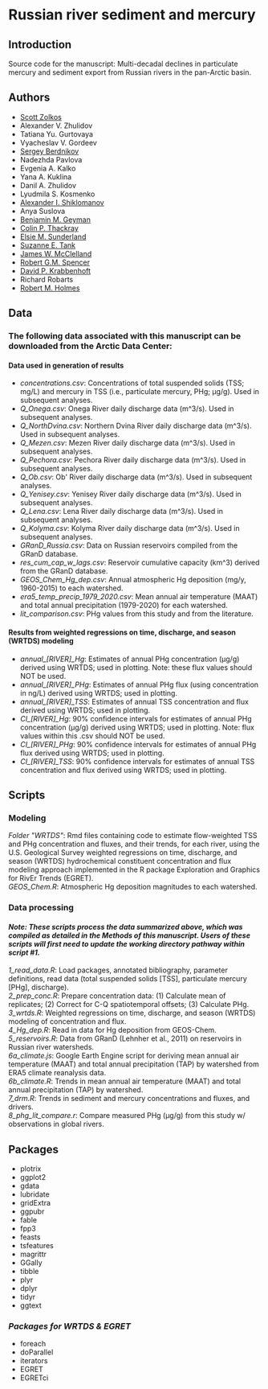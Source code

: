 # Russian river sediment and mercury
## Introduction
Source code for the manuscript: Multi-decadal declines in particulate mercury and sediment export from Russian rivers in the pan-Arctic basin. 

## Authors
- [Scott Zolkos](https://www.researchgate.net/profile/Scott-Zolkos)
- Alexander V. Zhulidov
- Tatiana Yu. Gurtovaya
- Vyacheslav V. Gordeev
- [Sergey Berdnikov](https://scholar.google.com/citations?user=3zmlVS8AAAAJ&hl=en&oi=sra)
- Nadezhda Pavlova
- Evgenia A. Kalko
- Yana A. Kuklina
- Danil A. Zhulidov
- Lyudmila S. Kosmenko
- [Alexander I. Shiklomanov](https://scholar.google.com/citations?user=7mevZAYAAAAJ&hl=en&oi=sra)
- Anya Suslova
- [Benjamin M. Geyman](https://scholar.google.com/citations?user=qs1jNdQAAAAJ&hl=en&oi=ao)
- [Colin P. Thackray](https://scholar.google.com/citations?user=2Bj2PrIAAAAJ&hl=en&oi=sra)
- [Elsie M. Sunderland](http://bgc.seas.harvard.edu/index.html)
- [Suzanne E. Tank](https://www.suzannetank.net)
- [James W. McClelland](https://scholar.google.com/citations?user=jRd24DQAAAAJ&hl=en)
- [Robert G.M. Spencer](https://www.spencerbiogeochem.org)
- [David P. Krabbenhoft](https://www.researchgate.net/profile/David-Krabbenhoft)
- Richard Robarts
- [Robert M. Holmes](https://arcticgreatrivers.org)

## Data
### The following data associated with this manuscript can be downloaded from the Arctic Data Center:
#### Data used in generation of results
- *concentrations.csv*: Concentrations of total suspended solids (TSS; mg/L) and mercury in TSS (i.e., particulate mercury, PHg; µg/g). Used in subsequent analyses.  
- *Q_Onega.csv*: Onega River daily discharge data (m^3/s). Used in subsequent analyses.  
- *Q_NorthDvina.csv*: Northern Dvina River daily discharge data (m^3/s). Used in subsequent analyses.  
- *Q_Mezen.csv*: Mezen River daily discharge data (m^3/s). Used in subsequent analyses.  
- *Q_Pechora.csv*: Pechora River daily discharge data (m^3/s). Used in subsequent analyses.  
- *Q_Ob.csv*: Ob' River daily discharge data (m^3/s). Used in subsequent analyses.  
- *Q_Yenisey.csv*: Yenisey River daily discharge data (m^3/s). Used in subsequent analyses.  
- *Q_Lena.csv*: Lena River daily discharge data (m^3/s). Used in subsequent analyses.  
- *Q_Kolyma.csv*: Kolyma River daily discharge data (m^3/s). Used in subsequent analyses.  
- *GRanD_Russia.csv*: Data on Russian reservoirs compiled from the GRanD database.  
- *res_cum_cap_w_lags.csv*: Reservoir cumulative capacity (km^3) derived from the GRanD database.  
- *GEOS_Chem_Hg_dep.csv*: Annual atmospheric Hg deposition (mg/y, 1960-2015) to each watershed.  
- *era5_temp_precip_1979_2020.csv*: Mean annual air temperature (MAAT) and total annual precipitation (1979-2020) for each watershed.  
- *lit_comparison.csv*: PHg values from this study and from the literature.  
#### Results from weighted regressions on time, discharge, and season (WRTDS) modeling
- *annual_[RIVER]_Hg*: Estimates of annual PHg concentration (µg/g) derived using WRTDS; used in plotting. Note: these flux values should NOT be used.  
- *annual_[RIVER]_PHg*: Estimates of annual PHg flux (using concentration in ng/L) derived using WRTDS; used in plotting.  
- *annual_[RIVER]_TSS*: Estimates of annual TSS concentration and flux derived using WRTDS; used in plotting.  
- *CI_[RIVER]_Hg*: 90% confidence intervals for estimates of annual PHg concentration (µg/g) derived using WRTDS; used in plotting. Note: flux values within this .csv should NOT be used.  
- *CI_[RIVER]_PHg*: 90% confidence intervals for estimates of annual PHg flux derived using WRTDS; used in plotting.  
- *CI_[RIVER]_TSS*: 90% confidence intervals for estimates of annual TSS concentration and flux derived using WRTDS; used in plotting.  
 
## Scripts
### Modeling
*Folder "WRTDS"*: Rmd files containing code to estimate flow-weighted TSS and PHg concentration and fluxes, and their trends, for each river, using the U.S. Geological Survey weighted regressions on time, discharge, and season (WRTDS) hydrochemical constituent concentration and flux modeling approach implemented in the R package Exploration and Graphics for RivEr Trends (EGRET).  
*GEOS_Chem.R*: Atmospheric Hg deposition magnitudes to each watershed.  

### Data processing
#### *Note: These scripts process the data summarized above, which was compiled as detailed in the Methods of this manuscript. Users of these scripts will first need to update the working directory pathway within script #1.*  
*1_read_data.R*: Load packages, annotated bibliography, parameter definitions, read data (total suspended solids [TSS], particulate mercury [PHg], discharge).  
*2_prep_conc.R*: Prepare concentration data: (1) Calculate mean of replicates; (2) Correct for C-Q spatiotemporal offsets; (3) Calculate PHg.  
*3_wrtds.R*: Weighted regressions on time, discharge, and season (WRTDS) modeling of concentration and flux.  
*4_Hg_dep.R*: Read in data for Hg deposition from GEOS-Chem.  
*5_reservoirs.R*: Data from GRanD (Lehnher et al., 2011) on reservoirs in Russian river watersheds.  
*6a_climate.js*: Google Earth Engine script for deriving mean annual air temperature (MAAT) and total annual precipitation (TAP) by watershed from ERA5 climate reanalysis data.  
*6b_climate.R*: Trends in mean annual air temperature (MAAT) and total annual precipitation (TAP) by watershed.  
*7_drm.R*: Trends in sediment and mercury concentrations and fluxes, and drivers.  
*8_phg_lit_compare.r*:  Compare measured PHg (µg/g) from this study w/ observations in global rivers.  

## Packages
- plotrix
- ggplot2
- gdata
- lubridate
- gridExtra
- ggpubr
- fable
- fpp3
- feasts
- tsfeatures
- magrittr
- GGally
- tibble
- plyr
- dplyr
- tidyr
- ggtext
### *Packages for WRTDS & EGRET*
- foreach
- doParallel
- iterators
- EGRET
- EGRETci

